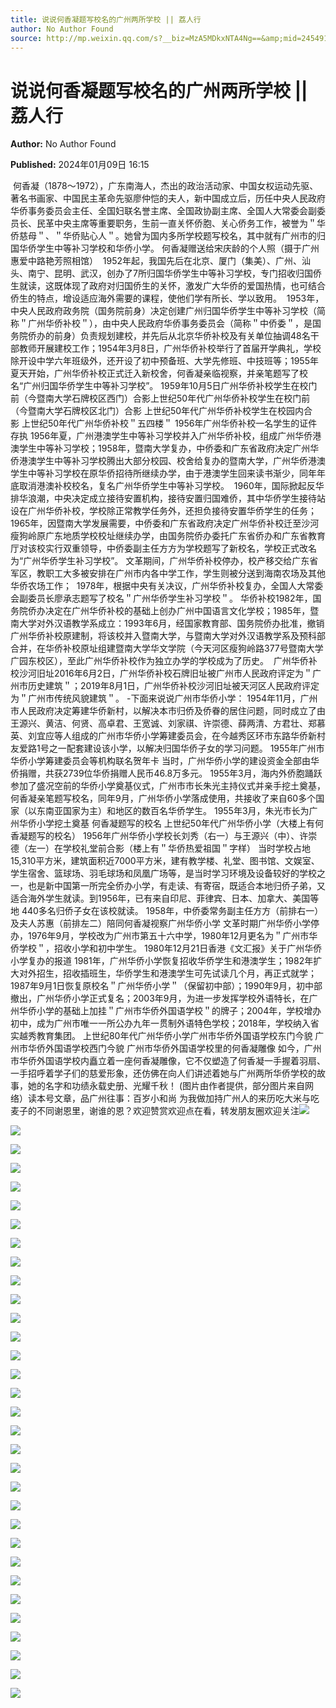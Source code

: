 ```yaml
---
title: 说说何香凝题写校名的广州两所学校 || 荔人行
author: No Author Found
source: http://mp.weixin.qq.com/s?__biz=MzA5MDkxNTA4Ng==&amp;mid=2454914560&amp;idx=1&amp;sn=5050f9d353396de0e3c2fb2f74f0c604&amp;chksm=87a3ce61b0d44777c0cb96006dc4efd95429535b66a3e034c8647fae0ad395c3f4ca8ba7001b&poc_token=HJ_Do2ejHyO-wNZGG8Q1S8FdPgy1YBBEob-nUEme
---
```


# 说说何香凝题写校名的广州两所学校 || 荔人行

**Author:** No Author Found

**Published:** 2024年01月09日 16:15

 何香凝（1878～1972），广东南海人，杰出的政治活动家、中国女权运动先驱、著名书画家、中国民主革命先驱廖仲恺的夫人，新中国成立后，历任中央人民政府华侨事务委员会主任、全国妇联名誉主席、全国政协副主席、全国人大常委会副委员长、民革中央主席等重要职务，生前一直关怀侨胞、关心侨务工作，被誉为＂华侨慈母＂、＂华侨贴心人＂。她曾为国内多所学校题写校名，其中就有广州市的归国华侨学生中等补习学校和华侨小学。 何香凝赠送给宋庆龄的个人照（摄于广州惠爱中路艳芳照相馆）  1952年起，我国先后在北京、厦门（集美）、广州、汕头、南宁、昆明、武汉，创办了7所归国华侨学生中等补习学校，专门招收归国侨生就读，这既体现了政府对归国侨生的关怀，激发广大华侨的爱国热情，也可结合侨生的特点，增设适应海外需要的课程，使他们学有所长、学以致用。  1953年，中央人民政府政务院（国务院前身）决定创建广州归国华侨学生中等补习学校（简称＂广州华侨补校＂），由中央人民政府华侨事务委员会（简称＂中侨委＂，是国务院侨办的前身）负责规划建校，并先后从北京华侨补校及有关单位抽调48名干部教师开展建校工作；1954年3月8日，广州华侨补校举行了首届开学典礼，学校除开设中学六年班级外，还开设了初中预备班、大学先修班、中技班等；1955年夏天开始，广州华侨补校正式迁入新校舍，何香凝亲临视察，并亲笔题写了校名“广州归国华侨学生中等补习学校”。 1959年10月5日广州华侨补校学生在校门前（今暨南大学石牌校区西门）合影上世纪50年代广州华侨补校学生在校门前（今暨南大学石牌校区北门）合影 上世纪50年代广州华侨补校学生在校园内合影 上世纪50年代广州华侨补校＂五四楼＂ 1956年广州华侨补校一名学生的证件存执 1956年夏，广州港澳学生中等补习学校并入广州华侨补校，组成广州华侨港澳学生中等补习学校；1958年，暨南大学复办，中侨委和广东省政府决定广州华侨港澳学生中等补习学校腾出大部分校园、校舍给复办的暨南大学，广州华侨港澳学生中等补习学校在原华侨招待所继续办学，由于港澳学生回来读书渐少，同年年底取消港澳补校校名，复名广州华侨学生中等补习学校。  1960年，国际掀起反华排华浪潮，中央决定成立接待安置机构，接待安置归国难侨，其中华侨学生接待站设在广州华侨补校，学校除正常教学任务外，还担负接待安置华侨学生的任务；1965年，因暨南大学发展需要，中侨委和广东省政府决定广州华侨补校迁至沙河瘦狗岭原广东地质学校校址继续办学，由国务院侨办委托广东省侨办和广东省教育厅对该校实行双重领导，中侨委副主任方方为学校题写了新校名，学校正式改名为“广州华侨学生补习学校”。 文革期间，广州华侨补校停办，校产移交给广东省军区，教职工大多被安排在广州市内各中学工作，学生则被分送到海南农场及其他华侨农场工作；  1978年，根据中央有关决议，广州华侨补校复办，全国人大常委会副委员长廖承志题写了校名＂广州华侨学生补习学校＂。 华侨补校1982年，国务院侨办决定在广州华侨补校的基础上创办广州中国语言文化学校；1985年，暨南大学对外汉语教学系成立：1993年6月，经国家教育部、国务院侨办批准，撤销广州华侨补校原建制，将该校并入暨南大学，与暨南大学对外汉语教学系及预科部合并，在华侨补校原址组建暨南大学华文学院（今天河区瘦狗岭路377号暨南大学广园东校区），至此广州华侨补校作为独立办学的学校成为了历史。  广州华侨补校沙河旧址2016年6月2日，广州华侨补校石牌旧址被广州市人民政府评定为＂广州市历史建筑＂；2019年8月1日，广州华侨补校沙河旧址被天河区人民政府评定为＂广州市传统风貌建筑＂。 -下面来说说广州市华侨小学： 1954年11月，广州市人民政府决定筹建华侨新村，以解决本市归侨及侨眷的居住问题，同时成立了由王源兴、黄洁、何贤、高卓君、王宽诚、刘家祺、许崇德、薛两清、方君壮、郑慕英、刘宜应等人组成的广州市华侨小学筹建委员会，在今越秀区环市东路华侨新村友爱路1号之一配套建设该小学，以解决归国华侨子女的学习问题。 1955年广州市华侨小学筹建委员会等机构联名贺年卡 当时，广州华侨小学的建设资金全部由华侨捐赠，共获2739位华侨捐赠人民币46.8万多元。 1955年3月，海内外侨胞踊跃参加了盛况空前的华侨小学奠基仪式，广州市市长朱光主持仪式并亲手挖土奠基，何香凝亲笔题写校名，同年9月，广州华侨小学落成使用，共接收了来自60多个国家（以东南亚国家为主）和地区的数百名华侨学生。 1955年3月，朱光市长为广州华侨小学挖土奠基 何香凝题写的校名 上世纪50年代广州华侨小学（大楼上有何香凝题写的校名） 1956年广州华侨小学校长刘秀（右一）与王源兴（中）、许崇德（左一）在学校礼堂前合影（楼上有＂华侨热爱祖国＂字样） 当时学校占地15,310平方米，建筑面积近7000平方米，建有教学楼、礼堂、图书馆、文娱室、学生宿舍、篮球场、羽毛球场和凤凰广场等，是当时学习环境及设备较好的学校之一，也是新中国第一所完全侨办小学，有走读、有寄宿，既适合本地归侨子弟，又适合海外学生就读。到1956年，已有来自印尼、菲律宾、日本、加拿大、美国等地 440多名归侨子女在该校就读。 1958年，中侨委常务副主任方方（前排右一）及夫人苏惠（前排左二）陪同何香凝视察广州华侨小学 文革时期广州华侨小学停办，1976年9月，学校改为广州市第五十六中学，1980年12月更名为＂广州市华侨学校＂，招收小学和初中学生。 1980年12月21日香港《文汇报》关于广州华侨小学复办的报道 1981年，广州华侨小学恢复招收华侨学生和港澳学生；1982年扩大对外招生，招收插班生，华侨学生和港澳学生可先试读几个月，再正式就学；1987年9月1日恢复原校名＂广州华侨小学＂（保留初中部）；1990年9月，初中部撤出，广州华侨小学正式复名；2003年9月，为进一步发挥学校外语特长，在广州华侨小学的基础上加挂＂广州市华侨外国语学校＂的牌子；2004年，学校增办初中，成为广州市唯一一所公办九年一贯制外语特色学校；2018年，学校纳入省实越秀教育集团。 上世纪80年代广州华侨小学广州市华侨外国语学校东门今貌 广州市华侨外国语学校西门今貌 广州市华侨外国语学校里的何香凝雕像 如今，广州市华侨外国语学校内矗立着一座何香凝雕像，它不仅塑造了何香凝一手握着羽扇、一手招呼着学子们的慈爱形象，还仿佛在向人们讲述着她与广州两所华侨学校的故事，她的名字和功绩永载史册、光耀千秋！ (图片由作者提供，部分图片来自网络）读本号文章，品广州往事：百岁小和尚 为我做加持广州人的来历吃大米与吃麦子的不同谢恩里，谢谁的恩？欢迎赞赏欢迎点在看，转发朋友圈欢迎关注![](https://mmbiz.qpic.cn/mmbiz_jpg/PJWG74pLsMayvR1AyLpp1OwsWXJhmAMu6hEnyJ4hyVxh2jeFxNGwngJfdXCj1cuXFPwvvJjPH1NhDydQF15CRA/640?wx_fmt=jpeg)

![](https://mmbiz.qpic.cn/mmbiz_jpg/PJWG74pLsMaXkEYSNMWBRWGCEmOFZsRkGnTEZTVib1wkTmsw02Dv8onYRshZoiaIfkHwEsicKeb8g77aWhFQcp48A/640)

![](https://mmbiz.qpic.cn/mmbiz_jpg/PJWG74pLsMaXkEYSNMWBRWGCEmOFZsRkbfdgWsMofX3J8ArUg52FEcgMKN8sOpeyeyWtia6z13zDsatzWyRzR2Q/640)

![](https://mmbiz.qpic.cn/mmbiz_jpg/PJWG74pLsMaXkEYSNMWBRWGCEmOFZsRkyHbueXAOl41pNq4sO8xD20zjWHBvCZaGticfpRLBjGXbiaWd2bs7kdhw/640)

![](https://mmbiz.qpic.cn/mmbiz_jpg/PJWG74pLsMaXkEYSNMWBRWGCEmOFZsRkkJ7hVI334Zn0aibD9HomU5242tL8iaU4QB32AtGKCZnuzEMqVia2pOwgg/640)

![](https://mmbiz.qpic.cn/mmbiz_jpg/PJWG74pLsMaXkEYSNMWBRWGCEmOFZsRkcShhL3ctsTKsLKNEfmJTXEdVerou8zeKp64YSia7ZLfNASFvxIGxA8A/640)

![](https://mmbiz.qpic.cn/mmbiz_jpg/PJWG74pLsMaXkEYSNMWBRWGCEmOFZsRknVW2icreRm1ciaPh2uevPUtEMBtn2jS0q8oBnhNTlNK3cniazEk2dkVoA/640)

![](https://mmbiz.qpic.cn/mmbiz_jpg/PJWG74pLsMaXkEYSNMWBRWGCEmOFZsRkic8m8j1n7RUzCglnXV72WHezkt8YdlqdbKqsINHIM9Q1QZbaOHXpv5Q/640)

![](https://mmbiz.qpic.cn/mmbiz_jpg/PJWG74pLsMaXkEYSNMWBRWGCEmOFZsRkiaKYuUfonHA1xib1tMIu9OqWBLOAXVvXICZhDCS2kng35Qh1vbhAkZMg/640)

![](https://mmbiz.qpic.cn/mmbiz_png/PJWG74pLsMaXkEYSNMWBRWGCEmOFZsRkTBA17lOBVytrq6YwPrEs28v14iaVbSLU0Oj3s4gQF4fQeqRYHfYyuxQ/640)

![](https://mmbiz.qpic.cn/mmbiz_jpg/PJWG74pLsMaXkEYSNMWBRWGCEmOFZsRksRibhVtjT2tazukvH95Y9sHdWJS1082uiamnapAgljw2jSja2FpoRVLg/640)

![](https://mmbiz.qpic.cn/mmbiz_jpg/PJWG74pLsMaXkEYSNMWBRWGCEmOFZsRkABB0HjC2uETQN5u26Pb1EXbU3DrjFkfdYYHB1oWsMoL5RNNOYcRo0w/640)

![](https://mmbiz.qpic.cn/mmbiz_jpg/PJWG74pLsMaXkEYSNMWBRWGCEmOFZsRkslIE4vUj0QKibwQ56AJticPIXxRSXcibxNd2mXjgMTk1AUpG9vflWaSLA/640)

![](https://mmbiz.qpic.cn/mmbiz_jpg/PJWG74pLsMaXkEYSNMWBRWGCEmOFZsRkiaic0F1sfEd9ra677TibH7Qqwmo36YBicjcibvibqERnUslRdicgWEeaE2yNA/640)

![](https://mmbiz.qpic.cn/mmbiz_gif/PJWG74pLsMaXkEYSNMWBRWGCEmOFZsRka4icfZt7UEerw1CwkJvWibeAHIssQia3Ys18Vlib6yCMF3VGzwVb58wmHg/640)

![](https://mmbiz.qpic.cn/mmbiz_jpg/PJWG74pLsMaXkEYSNMWBRWGCEmOFZsRkK0GyrFNJjuGjju57ial07ibXreTrPJib76893SA6X8hsMHQvewKD53h4g/640)

![](https://mmbiz.qpic.cn/mmbiz_png/PJWG74pLsMaXkEYSNMWBRWGCEmOFZsRkGRs48QuUqDib8eibSTIQguatuhxlRfNGSo2NcUXKxzwibcyuGqFKq38lg/640)

![](https://mmbiz.qpic.cn/mmbiz_png/PJWG74pLsMaXkEYSNMWBRWGCEmOFZsRk05uXxrYQAOodkN8icbSm9QVQtJ3gHS5HMLYdWwxNb1rDS3xkMlp6jXg/640)

![](https://mmbiz.qpic.cn/mmbiz_jpg/PJWG74pLsMaXkEYSNMWBRWGCEmOFZsRkibJrXCdECCPImvtKXQRrI5rGibo3DlURWPbavC4c5l3ptNIp6Y4T1hdg/640)

![](https://mmbiz.qpic.cn/mmbiz_jpg/PJWG74pLsMaXkEYSNMWBRWGCEmOFZsRkKs6UaGR403u5GT9ibeUcCUAiarI3gUwdibtAafQTFzgAzGIX9EKibicFKtw/640)

![](https://mmbiz.qpic.cn/mmbiz_jpg/PJWG74pLsMaXkEYSNMWBRWGCEmOFZsRkW2uVrvaDH6wsgyG9QrX2QZiaBnOQR5LDSiapwFribQPAVksicibfcIEPqDQ/640)

![](https://mmbiz.qpic.cn/mmbiz_jpg/PJWG74pLsMaXkEYSNMWBRWGCEmOFZsRk7K1wSKmK6K4088bYX4lCkHtbC9YD5he2UoEsYxIyvCJECiaiatO5fbWQ/640)

![](https://mmbiz.qpic.cn/mmbiz_jpg/PJWG74pLsMaXkEYSNMWBRWGCEmOFZsRk7DfqpUWtX8QrhbmtaG41cWYeUBDDOrOWrUS0VrCkic3KP2m21nRemyA/640)

![](https://mmbiz.qpic.cn/mmbiz_jpg/PJWG74pLsMaXkEYSNMWBRWGCEmOFZsRkcBRFCKaxvbQDhCanZHEyyAFWeFWFWO75SRlkvKKDicAEyOxfgntjVPQ/640)

![](https://mmbiz.qpic.cn/mmbiz_jpg/PJWG74pLsMaXkEYSNMWBRWGCEmOFZsRk6ruXeUAVLFfK8zw2PUEdCdgDefwzT68dX20UYWwmDgZCmmIJVTpWqQ/640)

![](https://mmbiz.qpic.cn/mmbiz_jpg/PJWG74pLsMaXkEYSNMWBRWGCEmOFZsRkN0FKpCVwnIMl8PbGtg0IKXCoUDeWMAWYIgpVibQNFp3MoRsJLPn8aJQ/640)

![](https://mmbiz.qpic.cn/mmbiz_jpg/PJWG74pLsMaXkEYSNMWBRWGCEmOFZsRkBMqBUibngicBy5gibqicxOQ9JWEicZGU6Z5eMLRib2YwpEANIF4zkljvLbqQ/640)

![](https://mmbiz.qpic.cn/mmbiz_jpg/PJWG74pLsMaXkEYSNMWBRWGCEmOFZsRkZYwqy8hgsHsvf5jlNO1ric5EFS00zllHKhjdGbax6hu5BqnKex1EVbw/640)

![](https://mmbiz.qpic.cn/mmbiz_jpg/PJWG74pLsMaXkEYSNMWBRWGCEmOFZsRkxuXJtwFjbgJnia3VlCvluicGHbRoRIBzpR5K4GPoxIXItpAtVrBIGfAg/640)

![](https://mmbiz.qpic.cn/mmbiz_gif/PJWG74pLsMayvR1AyLpp1OwsWXJhmAMusfs1pQabdPdhBk4997RJ6orCd8NJIkE6QtgAQLO9aEydzZrVqqk7ew/640?wx_fmt=gif&wxfrom=5&wx_lazy=1)

![](https://mmbiz.qpic.cn/mmbiz_jpg/PJWG74pLsMattAskmpcvtPqMpIAHv903ej09445slGiacxZia7YJLTjTfduepq4uPgA9SsCrq2xPG9UmJD0ao2MA/640?wx_fmt=jpeg&wxfrom=5&wx_lazy=1&wx_co=1)

![](https://mmbiz.qpic.cn/mmbiz_png/PJWG74pLsMbxzxSWsbSxWa401icEeDUWiawxAxbdgTq3LmtribGicfmgEgabFONInhdrQRwY9Y4pmxRGlAoaQAaMDA/640?wx_fmt=jpeg&wxfrom=5&wx_lazy=1&wx_co=1)




